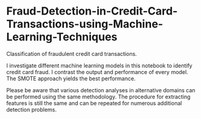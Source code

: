 # Fraud-Detection-in-Credit-Card-Transactions-using-Machine-Learning-Techniques
Classification of fraudulent credit card transactions. 

I investigate different machine learning models in this notebook to identify credit card fraud. I contrast the output and performance of every model. The SMOTE approach yields the best performance.

Please be aware that various detection analyses in alternative domains can be performed using the same methodology. The procedure for extracting features is still the same and can be repeated for numerous additional detection problems.
